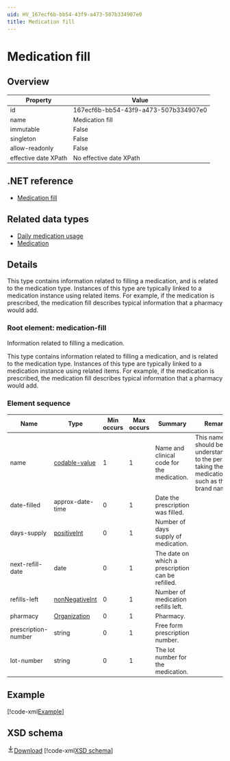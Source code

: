 ```yaml
---
uid: HV_167ecf6b-bb54-43f9-a473-507b334907e0
title: Medication fill
---
```


# Medication fill

## Overview

Property|Value
---|---
id|167ecf6b-bb54-43f9-a473-507b334907e0
name|Medication fill
immutable|False
singleton|False
allow-readonly|False
effective date XPath|No effective date XPath

## .NET reference
- [Medication fill](https://go.microsoft.com/fwlink/?LinkID=136194)

## Related data types

- [Daily medication usage](xref:HV_A9A76456-0357-493e-B840-598BBB9483FD)
- [Medication](xref:HV_30cafccc-047d-4288-94ef-643571f7919d)

## Details
This type contains information related to filling a medication, and is related to the medication type. Instances of this type are typically linked to a medication instance using related items. For example, if the medication is prescribed, the medication fill describes typical information that a pharmacy would add.

<a name='medication-fill'></a>

### Root element: medication-fill

Information related to filling a medication.

This type contains information related to filling a medication, and is related to the medication type. Instances of this type are typically linked to a medication instance using related items. For example, if the medication is prescribed, the medication fill describes typical information that a pharmacy would add.

### Element sequence

Name|Type|Min occurs|Max occurs|Summary|Remarks|Preferred Vocabulary
---|---|---|---|---|---|---
name|[codable-value](xref:HV_3e730686-781f-4616-aa0d-817bba8eb141#codable-value)|1|1|Name and clinical code for the medication.|This name should be understandable to the person taking the medication, such as the brand name.|Rxnorm, NDC
date-filled|approx-date-time|0|1|Date the prescription was filled.||
days-supply|[positiveInt](xref:HV_3e730686-781f-4616-aa0d-817bba8eb141#positiveInt)|0|1|Number of days supply of medication.||
next-refill-date|date|0|1|The date on which a prescription can be refilled.||
refills-left|[nonNegativeInt](xref:HV_3e730686-781f-4616-aa0d-817bba8eb141#nonNegativeInt)|0|1|Number of medication refills left.||
pharmacy|[Organization](xref:HV_3e730686-781f-4616-aa0d-817bba8eb141#Organization)|0|1|Pharmacy.||
prescription-number|string|0|1|Free form prescription number.||
lot-number|string|0|1|The lot number for the medication.||

## Example
[!code-xml[Example](sample-xml/167ecf6b-bb54-43f9-a473-507b334907e0.xml)]

## XSD schema
[![Download](/healthvault/images/download.png)Download](xsd/medication-fill.xsd)
[!code-xml[XSD schema](xsd/medication-fill.xsd)]
